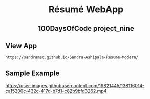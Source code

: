 <!-- PROJECT TITLE -->
  <h1 align="center">Résumé WebApp</h1>
 <h2 2 align="center">
    100DaysOfCode project_nine
    <br />
    </h2>
    
   ## View App
    https://sandramsc.github.io/Sandra-Ashipala-Resume-Modern/
    
   ## Sample Example
   https://user-images.githubusercontent.com/19821445/138116014-ca15200c-432c-417d-b7d1-c82b9bfd3262.mp4

